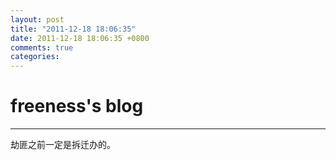 ```yaml
---
layout: post
title: "2011-12-18 18:06:35"
date: 2011-12-18 18:06:35 +0800
comments: true
categories: 
---
```


# freeness's blog

----------

>
劫匪之前一定是拆迁办的。